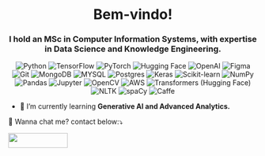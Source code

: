 <h1 align="center">Bem-vindo!</h1>  
<h3 align="center">I hold an MSc in Computer Information Systems, with expertise in Data Science and Knowledge Engineering. </h3> 

<p align="center">
    <img src="https://img.shields.io/badge/python-3670A0?style=for-the-badge&logo=python&logoColor=ffdd54" alt="Python">
    <img src="https://img.shields.io/badge/tensorflow-%23FF6F00.svg?style=for-the-badge&logo=tensorflow&logoColor=white" alt="TensorFlow">
    <img src="https://img.shields.io/badge/pytorch-%23EE4C2C.svg?style=for-the-badge&logo=pytorch&logoColor=white" alt="PyTorch">
    <img src="https://img.shields.io/badge/huggingface-%23FFAE00.svg?style=for-the-badge&logo=hugging-face&logoColor=white" alt="Hugging Face">
    <img src="https://img.shields.io/badge/openai-%234ea94b.svg?style=for-the-badge&logo=openai&logoColor=white" alt="OpenAI">
    <img src="https://img.shields.io/badge/figma-%23F24E1E.svg?style=for-the-badge&logo=figma&logoColor=white" alt="Figma">
    <img src="https://img.shields.io/badge/git-%23F05033.svg?style=for-the-badge&logo=git&logoColor=white" alt="Git">
    <img src="https://img.shields.io/badge/MongoDB-%234ea94b.svg?style=for-the-badge&logo=mongodb&logoColor=white" alt="MongoDB">
    <img src="https://img.shields.io/badge/mysql-%2300f.svg?style=for-the-badge&logo=mysql&logoColor=white" alt="MYSQL">
    <img src="https://img.shields.io/badge/postgres-%23316192.svg?style=for-the-badge&logo=postgresql&logoColor=white" alt="Postgres">
    <img src="https://img.shields.io/badge/keras-%23D00000.svg?style=for-the-badge&logo=keras&logoColor=white" alt="Keras">
    <img src="https://img.shields.io/badge/scikit--learn-%23F7931E.svg?style=for-the-badge&logo=scikit-learn&logoColor=white" alt="Scikit-learn">
    <img src="https://img.shields.io/badge/numpy-%23013243.svg?style=for-the-badge&logo=numpy&logoColor=white" alt="NumPy">
    <img src="https://img.shields.io/badge/pandas-%23150458.svg?style=for-the-badge&logo=pandas&logoColor=white" alt="Pandas">
    <img src="https://img.shields.io/badge/jupyter-%23F37626.svg?style=for-the-badge&logo=jupyter&logoColor=white" alt="Jupyter">
    <img src="https://img.shields.io/badge/opencv-%23white.svg?style=for-the-badge&logo=opencv&logoColor=white" alt="OpenCV">
    <img src="https://img.shields.io/badge/AWS-%23FF9900.svg?style=for-the-badge&logo=amazon-aws&logoColor=white" alt="AWS">
    <img src="https://img.shields.io/badge/transformers-%23FFAA00.svg?style=for-the-badge&logo=transformers&logoColor=white" alt="Transformers (Hugging Face)">
    <img src="https://img.shields.io/badge/nltk-%23007089.svg?style=for-the-badge&logo=nltk&logoColor=white" alt="NLTK">
    <img src="https://img.shields.io/badge/spacy-%2304A3D1.svg?style=for-the-badge&logo=spacy&logoColor=white" alt="spaCy">
    <img src="https://img.shields.io/badge/caffe-%23D84B33.svg?style=for-the-badge&logo=caffe&logoColor=white" alt="Caffe">
</p>
    
<ul>
  <li>🌱 I’m currently learning <strong>Generative AI and Advanced Analytics.</strong></li>
</ul>
<p align="left">
  💌 Wanna chat me? contact below:⤵️
</p>
<p align="left">
  <a href="https://www.linkedin.com/in/silva-wesley/" alt="Linkedin">
  <img height="30" width="120" src="https://img.shields.io/badge/-Linkedin-0e76a8?style=flat-square&logo=Linkedin&logoColor=white&link=https://www.linkedin.com/in/silva-wesley/"/></a>
  </p>  
<!---
ossevaolep/ossevaolep is a ✨ special ✨ repository because its `README.md` (this file) appears on your GitHub profile.
You can click the Preview link to take a look at your changes.
--->
